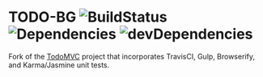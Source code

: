 # TODO-BG ![BuildStatus](https://travis-ci.org/gcoonrod/todo-bg.svg?branch=master) ![Dependencies](https://david-dm.org/gcoonrod/todo-bg.png) ![devDependencies](https://david-dm.org/gcoonrod/todo-bg#info=devDependencies)
Fork of the [TodoMVC](todomvc.com) project that incorporates TravisCI, Gulp, Browserify, and Karma/Jasmine unit tests.
